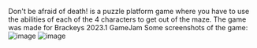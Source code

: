Don't be afraid of death! is a puzzle platform game where you have to use the abilities of each of the 4 characters to get out of the maze.
The game was made for Brackeys 2023.1 GameJam
Some screenshots of the game:
![image](https://user-images.githubusercontent.com/51932588/220295342-f574aa27-a5aa-4202-a257-475c291d97c2.png)
![image](https://user-images.githubusercontent.com/51932588/220295406-032c6aa6-85e1-40da-81a2-80efb05e6b9e.png)
